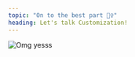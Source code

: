 ```yaml
---
topic: "On to the best part 💁‍♀️"
heading: Let's talk Customization!
---
```


![Omg yesss](https://media.giphy.com/media/l2QZVCLfYuMoijMUE/giphy.gif)
